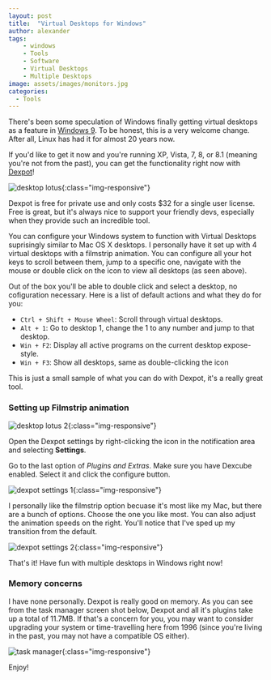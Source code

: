 ```yaml
---
layout: post
title:  "Virtual Desktops for Windows"
author: alexander
tags:
    - windows
    - Tools
    - Software
    - Virtual Desktops
    - Multiple Desktops
image: assets/images/monitors.jpg
categories:
  - Tools
---
```


There's been some speculation of Windows finally getting virtual desktops as a feature in [Windows 9](http://www.pcworld.com/article/2462641/windows-9-goodbye-charms-bar-hello-virtual-desktops.html). To be honest, this is a very welcome change. After all, Linux has had it for almost 20 years now.

If you'd like to get it now and you're running XP, Vista, 7, 8, or 8.1 (meaning you're not from the past), you can get the functionality right now with [Dexpot](http://www.dexpot.de/)!

![desktop lotus](https://gsxdug.bn1304.livefilestore.com/y4mVAWVAbc-9jWWR-CWdWu5EP-C-RSeS5mHw6e_Vpy8Xe3aU2p_K8Xf2Qw2sHtx0FX04u-SviVB8xdIQatl3wbomlVSgKJB6d7tRQd3z7pa7SwrnU8A8wkKKBBC_0_3Q32wNQu7zFogl7PgXsZI6gm9udeKyy-pWc-Khsu_MYPuls6NXCUPjFD2ZffjODzLYRJ-Hh4w2zquJyO9i39JyCAAQQ){:class="img-responsive"}

Dexpot is free for private use and only costs $32 for a single user license. Free is great, but it's always nice to support your friendly devs, especially when they provide such an incredible tool.

You can configure your Windows system to function with Virtual Desktops suprisingly similar to Mac OS X desktops. I personally have it set up with 4 virtual desktops with a filmstrip animation. You can configure all your hot keys to scroll between them, jump to a specific one, navigate with the mouse or double click on the icon to view all desktops (as seen above).

Out of the box you'll be able to double click and select a desktop, no cofiguration necessary. Here is a list of default actions and what they do for you:

- `Ctrl + Shift + Mouse Wheel`: Scroll through virtual desktops.
- `Alt + 1`: Go to desktop 1, change the 1 to any number and jump to that desktop.
- `Win + F2`: Display all active programs on the current desktop expose-style.
- `Win + F3`: Show all desktops, same as double-clicking the icon

This is just a small sample of what you can do with Dexpot, it's a really great tool.

### Setting up Filmstrip animation

![desktop lotus 2](https://gsxeug.bn1304.livefilestore.com/y4mmT36RpNW1iK-RWbtLMog97KmptS-ormmJq-oE0AvRJPMbA_f9_8DfPQD4YgfyvhRSgE8ALiE0NiOpjqT3ZFWj8Y3amecSkxE0obZJmIJlZBLKGqj_uaHr0G_n0LXFfyt4Nb6b8keGRSij1kI8aRxQtXQiBcuH3HF9bvm6uMf8qPblHc4LKKA4n_gejd6GDzFezMAEFYEkPUbTmH0fW_NFQ){:class="img-responsive"}

Open the Dexpot settings by right-clicking the icon in the notification area and selecting **Settings**.

Go to the last option of *Plugins and Extras*. Make sure you have Dexcube enabled. Select it and click the configure button.

![dexpot settings 1](https://hegmfq.bn1304.livefilestore.com/y4mVuhYIjj3nHQKd9iNJTl-QAQKSVfb2YJjEGrTG5eZEDoHbLmKmogY7ofh9Osz5Fs1H2CbafKQR0mQfIIXitbAl-kapuXLfnmgFAcbO2JAdJ7utvzKxiy2x5nAjfstbmAs5uI_ci7lTWYC3V8vpANKy7NJ2IKM9lr3v31--PiiBv4W1fxwez3r-53pdtglVg_GWAJk4lUa2XFDKrTiUSEKjw){:class="img-responsive"}

I personally like the filmstrip option becuase it's most like my Mac, but there are a bunch of options. Choose the one you like most. You can also adjust the animation speeds on the right. You'll notice that I've sped up my transition from the default.

![dexpot settings 2](https://g0gffq.bn1304.livefilestore.com/y4mTupGtfgqQvscY24fNtSDyc0OEp1IT-Wzx6zMvQcfXHbt0rh9sVV11Gf6SSPEhbWEsChjBaCBqi3Vc4fNj8Zlk4ge96Vo3qfANjpAtWL4bXP260nGAlopSOO8g76A6eMzEZ6-lucnBalweeGGEJw9gL8H-HvhtL9FjgFY_XQdo8YHD0p26eCouViv0f_5hqhzgcMBAmKwFb6PHcWcO6oPrw){:class="img-responsive"}

That's it! Have fun with multiple desktops in Windows right now!

### Memory concerns

I have none personally. Dexpot is really good on memory. As you can see from the task manager screen shot below, Dexpot and all it's plugins take up a total of 11.7MB. If that's a concern for you, you may want to consider upgrading your system or time-travelling here from 1996 (since you're living in the past, you may not have a compatible OS either).

![task manager](https://hegnfq.bn1304.livefilestore.com/y4mFryp-6FFCMoAi-IPCWKNrpxLFpZtD6CDEUL5yv7BhPTgfXHUVucxWB1BwYKOoWsMFvk076JcYd09dIVB7UbDi_-ZgPUCyi4utkKNQlsG1F6A0epsBCiTM0gzNy0wE6KmmiqP_WREohwlMsrSkHdBAT6bufD5eFHytZ-UdybOH4nMgHDgsZIXlhLOcojnmFcnIiyWMDwy--7RCHhF2wZ35Q){:class="img-responsive"}

Enjoy!